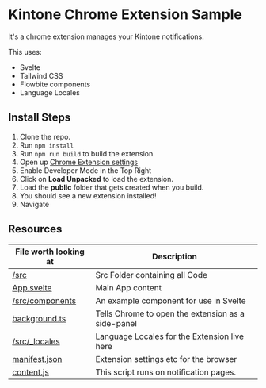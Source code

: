 # Kintone Chrome Extension Sample

It's a chrome extension manages your Kintone notifications.

This uses:
 - Svelte
 - Tailwind CSS
 - Flowbite components
 - Language Locales

## Install Steps

1. Clone the repo.
2. Run `npm install`
3. Run `npm run build` to build the extension.
4. Open up [Chrome Extension settings](chrome://extensions)
5. Enable Developer Mode in the Top Right
6. Click on **Load Unpacked** to load the extension.
7. Load the **public** folder that gets created when you build.
8. You should see a new extension installed!
9. Navigate

## Resources

| File worth looking at                          | Description                                        |
| ---------------------------------------------- | -------------------------------------------------- |
| [/src](/src/)                                  | Src Folder containing all Code                     |
| [App.svelte](/src/App.svelte)                  | Main App content                                   |
| [/src/components](/src/components/)            | An example component for use in Svelte             |
| [background.ts](/src/background/background.ts) | Tells Chrome to open the extension as a side-panel |
| [/src/_locales](/src/_locales/)                | Language Locales for the Extension live here       |
| [manifest.json](/src/manifest.json)            | Extension settings etc for the browser             |
| [content.js](/src/content.js)                  | This script runs on notification pages.            |
